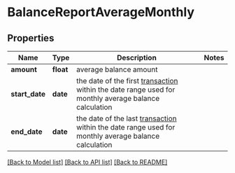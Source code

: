 # BalanceReportAverageMonthly

## Properties
Name | Type | Description | Notes
------------ | ------------- | ------------- | -------------
**amount** | **float** | average balance amount | 
**start_date** | **date** | the date of the first [transaction](#transactions) within the date range used for monthly average balance calculation | 
**end_date** | **date** | the date of the last [transaction](#transactions)  within the date range used for monthly average balance calculation | 

[[Back to Model list]](../README.md#documentation-for-models) [[Back to API list]](../README.md#documentation-for-api-endpoints) [[Back to README]](../README.md)

